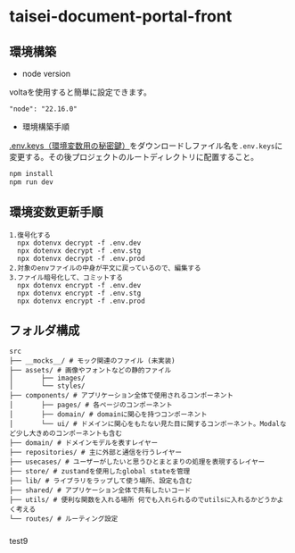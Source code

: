 # taisei-document-portal-front

## 環境構築

- node version

voltaを使用すると簡単に設定できます。

```
"node": "22.16.0"
```

- 環境構築手順

[.env.keys（環境変数用の秘密鍵）](https://drive.google.com/file/d/176fEONTA3dOpWf_4NB6jeTVYoPAJMbx1/view?usp=drive_link)をダウンロードしファイル名を`.env.keys`に変更する。その後プロジェクトのルートディレクトリに配置すること。

```bash
npm install
npm run dev
```

## 環境変数更新手順

```
1.復号化する
  npx dotenvx decrypt -f .env.dev
  npx dotenvx decrypt -f .env.stg
  npx dotenvx decrypt -f .env.prod
2.対象のenvファイルの中身が平文に戻っているので、編集する
3.ファイル暗号化して、コミットする
  npx dotenvx encrypt -f .env.dev
  npx dotenvx encrypt -f .env.stg
  npx dotenvx encrypt -f .env.prod
```

## フォルダ構成

```
src
├── __mocks__/ # モック関連のファイル (未実装)
├── assets/ # 画像やフォントなどの静的ファイル
│       ├── images/
│       └── styles/
├── components/ # アプリケーション全体で使用されるコンポーネント
│       ├── pages/ # 各ページのコンポーネント
│       ├── domain/ # domainに関心を持つコンポーネント
│       └── ui/ # ドメインに関心をもたない見た目に関するコンポーネント。Modalなど少し大きめのコンポーネントも含む
├── domain/ # ドメインモデルを表すレイヤー
├── repositories/ # 主に外部と通信を行うレイヤー
├── usecases/ # ユーザーがしたいと思うひとまとまりの処理を表現するレイヤー
├── store/ # zustandを使用したglobal stateを管理
├── lib/ # ライブラリをラップして使う場所、設定も含む
├── shared/ # アプリケーション全体で共有したいコード
├── utils/ # 便利な関数を入れる場所 何でも入れられるのでutilsに入れるかどうかよく考える
└── routes/ # ルーティング設定
```

#####
test9
